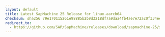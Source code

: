 ```yaml
---
layout: default
title: Latest SapMachine 25 Release for linux-aarch64
checksum: sha256 79e170115261e98885b2b9d3218df7a9daa4fb4ae7e72a20f334eef3651ea734
redirect_to:
  - https://github.com/SAP/SapMachine/releases/download/sapmachine-25/sapmachine-jdk-25_linux-aarch64_bin.tar.gz
---
```


